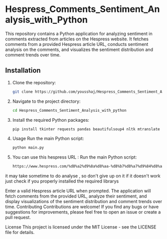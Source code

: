 # Hespress_Comments_Sentiment_Analysis_with_Python

This repository contains a Python application for analyzing sentiment in comments extracted from articles on the Hespress website. It fetches comments from a provided Hespress article URL, conducts sentiment analysis on the comments, and visualizes the sentiment distribution and comment trends over time.

## Installation

1. Clone the repository:
   ```bash
   git clone https://github.com/yousshaj/Hespress_Comments_Sentiment_Analysis_with_python.git
2. Navigate to the project directory:
    ```bash
    cd Hespress_Comments_Sentiment_Analysis_with_python

3. Install the required Python packages:
    ```bash
    pip install tkinter requests pandas beautifulsoup4 nltk mtranslate seaborn matplotlib pillow
4. Usage
Run the main Python script:
    ```bash
    python main.py
5. You can use this hespress URL : 
Run the main Python script:
    ```bash
    https://www.hespress.com/%d8%a2%d9%8a%d8%aa-%d8%b7%d8%a7%d9%84%d8%a8-%d9%87%d8%b0%d9%87-%d8%ad%d9%82%d9%8a%d9%82%d8%a9-%d8%a2%d8%ab%d8%a7%d8%b1-%d9%84%d9%82%d8%a7%d8%ad-%d8%a3%d8%b3%d8%aa%d8%b1%d8%a7%d8%b2%d9%8a%d9%86-1359601.html

it may take sometime to do analyse , so don't give up on it
if it doesn't work just check if you properly installed the required librarys


Enter a valid Hespress article URL when prompted.
The application will fetch comments from the provided URL, analyze their sentiment, and display visualizations of the sentiment distribution and comment trends over time.
Contributing
Contributions are welcome! If you find any bugs or have suggestions for improvements, please feel free to open an issue or create a pull request.

License
This project is licensed under the MIT License - see the LICENSE file for details.
